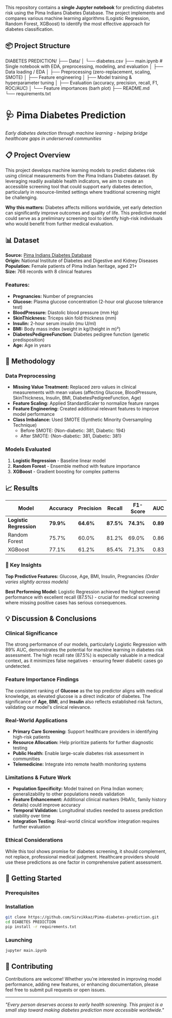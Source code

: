 This repository contains a **single Jupyter notebook** for predicting diabetes risk using the Pima Indians Diabetes Database. The project implements and compares various machine learning algorithms (Logistic Regression, Random Forest, XGBoost) to identify the most effective approach for diabetes classification.
            
## 📦 Project Structure

DIABETES PREDICTION/
├── Data/
│   └── diabetes.csv
├── main.ipynb                  # Single notebook with EDA, preprocessing, modeling, and evaluation
│   ├── Data loading / EDA
│   ├── Preprocessing (zero-replacement, scaling, SMOTE)
│   ├── Feature engineering
│   ├── Model training & hyperparameter tuning
│   ├── Evaluation (accuracy, precision, recall, F1, ROC/AUC)
│   └── Feature importances (barh plot)
├── README.md                 
└── requirements.txt

# 🩺 Pima Diabetes Prediction

*Early diabetes detection through machine learning - helping bridge healthcare gaps in underserved communities*

## 📋 Project Overview

This project develops machine learning models to predict diabetes risk using clinical measurements from the Pima Indians Diabetes dataset. By leveraging readily available health indicators, we aim to create an accessible screening tool that could support early diabetes detection, particularly in resource-limited settings where traditional screening might be challenging.

**Why this matters:** Diabetes affects millions worldwide, yet early detection can significantly improve outcomes and quality of life. This predictive model could serve as a preliminary screening tool to identify high-risk individuals who would benefit from further medical evaluation.

## 📊 Dataset

**Source:** [Pima Indians Diabetes Database](https://www.kaggle.com/datasets/uciml/pima-indians-diabetes-database)  
**Origin:** National Institute of Diabetes and Digestive and Kidney Diseases  
**Population:** Female patients of Pima Indian heritage, aged 21+  
**Size:** 768 records with 8 clinical features

### Features:
- **Pregnancies:** Number of pregnancies
- **Glucose:** Plasma glucose concentration (2-hour oral glucose tolerance test)
- **BloodPressure:** Diastolic blood pressure (mm Hg)
- **SkinThickness:** Triceps skin fold thickness (mm)
- **Insulin:** 2-hour serum insulin (mu U/ml)
- **BMI:** Body mass index (weight in kg/(height in m)²)
- **DiabetesPedigreeFunction:** Diabetes pedigree function (genetic predisposition)
- **Age:** Age in years

## 🔬 Methodology

### Data Preprocessing
- **Missing Value Treatment:** Replaced zero values in clinical measurements with mean values (affecting Glucose, BloodPressure, SkinThickness, Insulin, BMI, DiabetesPedigreeFunction, Age)
- **Feature Scaling:** Applied StandardScaler to normalize feature ranges
- **Feature Engineering:** Created additional relevant features to improve model performance
- **Class Imbalance:** Used SMOTE (Synthetic Minority Oversampling Technique)
  - Before SMOTE: {Non-diabetic: 381, Diabetic: 194}
  - After SMOTE: {Non-diabetic: 381, Diabetic: 381}

### Models Evaluated
1. **Logistic Regression** - Baseline linear model
2. **Random Forest** - Ensemble method with feature importance
3. **XGBoost** - Gradient boosting for complex patterns

## 📈 Results

| Model | Accuracy | Precision | Recall | F1-Score | AUC |
|-------|----------|-----------|---------|----------|-----|
| **Logistic Regression** | **79.9%** | **64.6%** | **87.5%** | **74.3%** | **0.89** |
| Random Forest | 75.7% | 60.0% | 81.2% | 69.0% | 0.86 |
| XGBoost | 77.1% | 61.2% | 85.4% | 71.3% | 0.83 |

### 🎯 Key Insights
**Top Predictive Features:** Glucose, Age, BMI, Insulin, Pregnancies
*(Order varies slightly across models)*

**Best Performing Model:** Logistic Regression achieved the highest overall performance with excellent recall (87.5%) - crucial for medical screening where missing positive cases has serious consequences.

## 💡 Discussion & Conclusions

### Clinical Significance
The strong performance of our models, particularly Logistic Regression with 89% AUC, demonstrates the potential for machine learning in diabetes risk assessment. The high recall rate (87.5%) is especially valuable in a medical context, as it minimizes false negatives - ensuring fewer diabetic cases go undetected.

### Feature Importance Findings
The consistent ranking of **Glucose** as the top predictor aligns with medical knowledge, as elevated glucose is a direct indicator of diabetes. The significance of **Age**, **BMI**, and **Insulin** also reflects established risk factors, validating our model's clinical relevance.

### Real-World Applications
- **Primary Care Screening:** Support healthcare providers in identifying high-risk patients
- **Resource Allocation:** Help prioritize patients for further diagnostic testing
- **Public Health:** Enable large-scale diabetes risk assessment in communities
- **Telemedicine:** Integrate into remote health monitoring systems

### Limitations & Future Work
- **Population Specificity:** Model trained on Pima Indian women; generalizability to other populations needs validation
- **Feature Enhancement:** Additional clinical markers (HbA1c, family history details) could improve accuracy
- **Temporal Validation:** Longitudinal studies needed to assess prediction stability over time
- **Integration Testing:** Real-world clinical workflow integration requires further evaluation

### Ethical Considerations
While this tool shows promise for diabetes screening, it should complement, not replace, professional medical judgment. Healthcare providers should use these predictions as one factor in comprehensive patient assessment.

## 🚀 Getting Started

### Prerequisites

### Installation
```bash
git clone https://github.com/Sirvikkaz/Pima-diabetes-prediction.git
cd DIABETES PREDICTION
pip install -r requirements.txt
```
### Launching
```bash
jupyter main.ipynb
```
## 🤝 Contributing
Contributions are welcome! Whether you're interested in improving model performance, adding new features, or enhancing documentation, please feel free to submit pull requests or open issues.


---
*"Every person deserves access to early health screening. This project is a small step toward making diabetes prediction more accessible worldwide."*